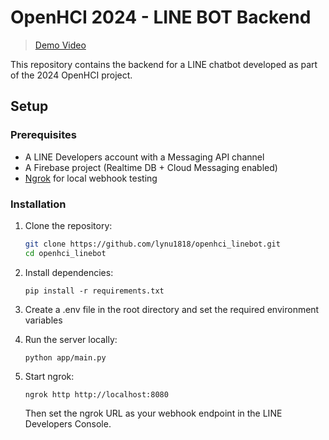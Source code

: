 # OpenHCI 2024 - LINE BOT Backend

> [Demo Video](https://www.youtube.com/shorts/0jSNehWpa8o)

This repository contains the backend for a LINE chatbot developed as part of the 2024 OpenHCI project.



## Setup

### Prerequisites

- A LINE Developers account with a Messaging API channel
- A Firebase project (Realtime DB + Cloud Messaging enabled)
- [Ngrok](https://ngrok.com/) for local webhook testing

### Installation

1. Clone the repository:

   ```bash
   git clone https://github.com/lynu1818/openhci_linebot.git
   cd openhci_linebot
   ```
2. Install dependencies:
    ```
    pip install -r requirements.txt
    ```
3. Create a .env file in the root directory and set the required environment variables
4. Run the server locally:
    ```
    python app/main.py
    ```
5. Start ngrok:
    ```
    ngrok http http://localhost:8080
    ```
    Then set the ngrok URL as your webhook endpoint in the LINE Developers Console.